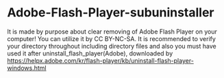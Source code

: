 # Adobe-Flash-Player-subuninstaller
It is made by purpose about clear removing of Adobe Flash Player on your computer! You can utilize it by CC BY-NC-SA. It is recommended to verify your directory throughout including directory files and also you must have used it after uninstall_flash_player(Adobe), downloaded by https://helpx.adobe.com/kr/flash-player/kb/uninstall-flash-player-windows.html
